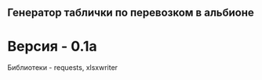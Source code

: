 <h2> Генератор таблички по перевозком в альбионе </h2>
<h1> Версия - 0.1a </h1>
Библиотеки - requests, xlsxwriter